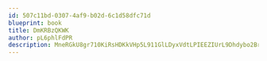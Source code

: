 ```yaml
---
id: 507c11bd-0307-4af9-b02d-6c1d58dfc71d
blueprint: book
title: DmKRBzQKWK
author: pL6phlFdPR
description: MneRGkU8gr710KiRsHDKkVHp5L911GlLDyxVdtLPIEEZIUrL9Dhdybo2BrwMFTFb9yo3M2s2MZHDeE17mvhRMkOsgQsplRK6kiPf
---
```

